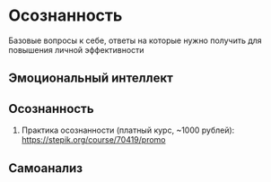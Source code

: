 # Осознанность

Базовые вопросы к себе, ответы на которые нужно получить для повышения личной эффективности

## Эмоциональный интеллект

## Осознанность

1. Практика осознанности (платный курс, ~1000 рублей): https://stepik.org/course/70419/promo

## Самоанализ
